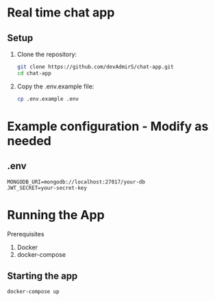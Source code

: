 # Real time chat app

## Setup

1. Clone the repository:

   ```bash
   git clone https://github.com/devAdmirS/chat-app.git
   cd chat-app
   ```

2. Copy the .env.example file:
   
    ```bash
    cp .env.example .env
    ```


# Example configuration - Modify as needed
## .env


    MONGODB_URI=mongodb://localhost:27017/your-db
    JWT_SECRET=your-secret-key


# Running the App
Prerequisites
  1. Docker
  2. docker-compose

## Starting the app
    
    docker-compose up
    

